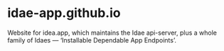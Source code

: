 # idae-app.github.io
Website for idea.app, which maintains the Idae api-server, plus a whole family of Idaes — ‘Installable Dependable App Endpoints’.
